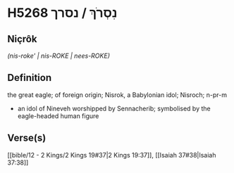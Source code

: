 # H5268 נִסְרֹךְ / נסרך

## Niçrôk

_(nis-roke' | nis-ROKE | nees-ROKE)_

## Definition

the great eagle; of foreign origin; Nisrok, a Babylonian idol; Nisroch; n-pr-m

- an idol of Nineveh worshipped by Sennacherib; symbolised by the eagle-headed human figure

## Verse(s)

[[bible/12 - 2 Kings/2 Kings 19#37|2 Kings 19:37]], [[Isaiah 37#38|Isaiah 37:38]]